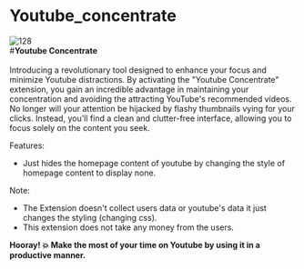 # Youtube_concentrate
![128](https://github.com/PowerShell/PowerShell/assets/76679000/b8505a70-894a-45cb-9695-b860b17eab67)\
#<strong>Youtube Concentrate</strong>\
<br/>
Introducing a revolutionary tool designed to enhance your focus and minimize Youtube distractions.
By activating the "Youtube Concentrate" extension, you gain an incredible advantage in maintaining your concentration and avoiding the attracting YouTube's recommended videos. No longer will your attention be hijacked by flashy thumbnails vying for your clicks. Instead, you'll find a clean and clutter-free interface, allowing you to focus solely on the content you seek.

Features:
- Just hides the homepage content of youtube by changing the style of homepage content to display none.
  
Note:
<br/>
- The Extension doesn't collect users data or youtube's data it just changes the styling (changing css).
- This extension does not take any money from the users.

<strong>Hooray! 💥 Make the most of your time on Youtube by using it in a productive manner.</strong>
